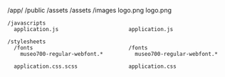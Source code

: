 /app/                                 /public
  /assets                               /assets
    /images                               logo.png
      logo.png

    /javascripts
      application.js                      application.js

    /stylesheets
      /fonts                              /fonts
        museo700-regular-webfont.*          museo700-regular-webfont.*

      application.css.scss                application.css
